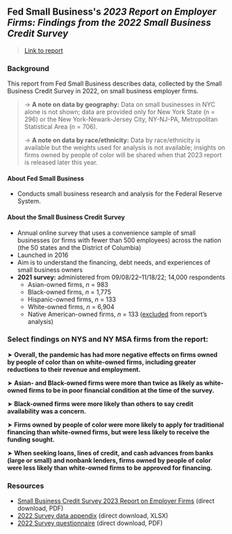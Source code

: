 <br>

## Fed Small Business's *2023 Report on Employer Firms: Findings from the 2022 Small Business Credit Survey*

> [Link to report](https://www.fedsmallbusiness.org/survey/2023/report-on-employer-firms)  

### Background

This report from Fed Small Business describes data, collected by the Small Business Credit Survey in 2022, on small business employer firms.  

> &rarr; **A note on data by geography:** Data on small businesses in NYC alone is not shown; data are provided only for New York State (n = 296) or the New York-Newark-Jersey City, NY-NJ-PA, Metropolitan Statistical Area (n = 706).  
> 
> &rarr; **A note on data by race/ethnicity:** Data by race/ethnicity is available but the weights used for analysis is not available; insights on firms owned by people of color will be shared when that 2023 report is released later this year.   

#### About Fed Small Business   

- Conducts small business research and analysis for the Federal Reserve System.       

#### About the Small Business Credit Survey   

- Annual online survey that uses a convenience sample of small businesses (or firms with fewer than 500 employees) across the nation (the 50 states and the District of Columbia)
-	Launched in 2016    
-	Aim is to understand the financing, debt needs, and experiences of small business owners    
- **2021 survey:** administered from 09/08/22–11/18/22; 14,000 respondents    
  - Asian-owned firms, *n* = 983
  - Black-owned firms, *n* = 1,775
  - Hispanic-owned firms, *n* = 133 
  - White-owned firms, *n* = 6,904
  - Native American-owned firms, *n* = 133 (<ins>excluded</ins> from report’s analysis)


### Select findings on NYS and NY MSA firms from the report:

&#10148; **Overall, the pandemic has had more negative effects on firms owned by people of color than on white-owned firms, including greater reductions to their revenue and employment.**    

&#10148; **Asian- and Black-owned firms were more than twice as likely as white-owned firms to be in poor financial condition at the time of the survey.**      

&#10148; **Black-owned firms were more likely than others to say credit availability was a concern.**   

&#10148; **Firms owned by people of color were more likely to apply for traditional financing than white-owned firms, but were less likely to receive the funding sought.**   

&#10148; **When seeking loans, lines of credit, and cash advances from banks (large or small) and nonbank lenders, firms owned by people of color were less likely than white-owned firms to be approved for financing.**   

### Resources

-	[Small Business Credit Survey 2023 Report on Employer Firms]() (direct download, PDF)
-	[2022 Survey data appendix]() (direct download, XLSX)
-	[2022 Survey questionnaire]() (direct download, PDF) 
   
